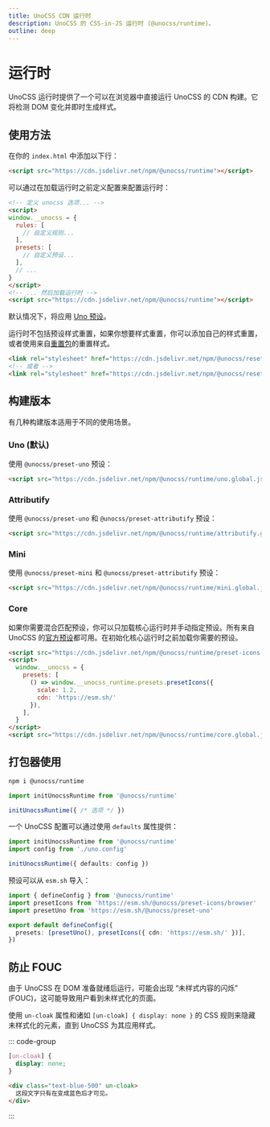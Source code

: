 ```yaml
---
title: UnoCSS CDN 运行时
description: UnoCSS 的 CSS-in-JS 运行时 (@unocss/runtime)。
outline: deep
---
```


# 运行时

UnoCSS 运行时提供了一个可以在浏览器中直接运行 UnoCSS 的 CDN 构建。它将检测 DOM 变化并即时生成样式。

## 使用方法

在你的 `index.html` 中添加以下行：

```html [index.html]
<script src="https://cdn.jsdelivr.net/npm/@unocss/runtime"></script>
```

可以通过在加载运行时之前定义配置来配置运行时：

```html
<!-- 定义 unocss 选项... -->
<script>
window.__unocss = {
  rules: [
    // 自定义规则...
  ],
  presets: [
    // 自定义预设...
  ],
  // ...
}
</script>
<!-- ... 然后加载运行时 -->
<script src="https://cdn.jsdelivr.net/npm/@unocss/runtime"></script>
```

默认情况下，将应用 [Uno 预设](/presets/uno)。

运行时不包括预设样式重置，如果你想要样式重置，你可以添加自己的样式重置，或者使用来自[重置包](/guide/style-reset)的重置样式。

```html
<link rel="stylesheet" href="https://cdn.jsdelivr.net/npm/@unocss/reset/normalize.min.css">
<!-- 或者 -->
<link rel="stylesheet" href="https://cdn.jsdelivr.net/npm/@unocss/reset/tailwind.min.css">
```

## 构建版本

有几种构建版本适用于不同的使用场景。

### Uno (默认)

使用 `@unocss/preset-uno` 预设：

```html
<script src="https://cdn.jsdelivr.net/npm/@unocss/runtime/uno.global.js"></script>
```

### Attributify

使用 `@unocss/preset-uno` 和 `@unocss/preset-attributify` 预设：

```html
<script src="https://cdn.jsdelivr.net/npm/@unocss/runtime/attributify.global.js"></script>
```

### Mini

使用 `@unocss/preset-mini` 和 `@unocss/preset-attributify` 预设：

```html
<script src="https://cdn.jsdelivr.net/npm/@unocss/runtime/mini.global.js"></script>
```

### Core

如果你需要混合匹配预设，你可以只加载核心运行时并手动指定预设。所有来自 UnoCSS 的[官方预设](/presets/#预设)都可用。在初始化核心运行时之前加载你需要的预设。

```html
<script src="https://cdn.jsdelivr.net/npm/@unocss/runtime/preset-icons.global.js"></script>
<script>
  window.__unocss = {
    presets: [
      () => window.__unocss_runtime.presets.presetIcons({
        scale: 1.2,
        cdn: 'https://esm.sh/'
      }),
    ],
  }
</script>
<script src="https://cdn.jsdelivr.net/npm/@unocss/runtime/core.global.js"></script>
```

## 打包器使用

```bash
npm i @unocss/runtime
```

```ts
import initUnocssRuntime from '@unocss/runtime'

initUnocssRuntime({ /* 选项 */ })
```

一个 UnoCSS 配置可以通过使用 `defaults` 属性提供：

```ts
import initUnocssRuntime from '@unocss/runtime'
import config from './uno.config'

initUnocssRuntime({ defaults: config })
```

预设可以从 `esm.sh` 导入：

```ts
import { defineConfig } from '@unocss/runtime'
import presetIcons from 'https://esm.sh/@unocss/preset-icons/browser'
import presetUno from 'https://esm.sh/@unocss/preset-uno'

export default defineConfig({
  presets: [presetUno(), presetIcons({ cdn: 'https://esm.sh/' })],
})
```

## 防止 FOUC

由于 UnoCSS 在 DOM 准备就绪后运行，可能会出现 “未样式内容的闪烁” (FOUC)，这可能导致用户看到未样式化的页面。

使用 `un-cloak` 属性和诸如 `[un-cloak] { display: none }` 的 CSS 规则来隐藏未样式化的元素，直到 UnoCSS 为其应用样式。

::: code-group
  ```css
  [un-cloak] {
    display: none;
  }
  ```
  ```html
  <div class="text-blue-500" un-cloak>
    这段文字只有在变成蓝色后才可见。
  </div>
  ```
:::
